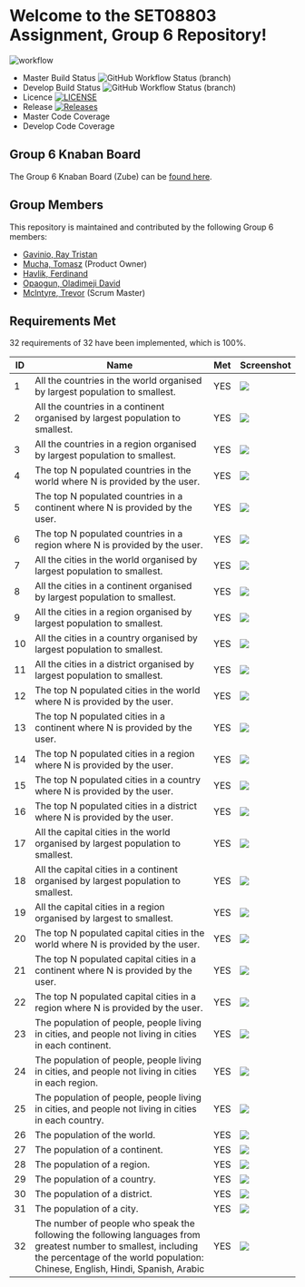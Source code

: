 # Welcome to the SET08803 Assignment, Group 6 Repository!

![workflow](https://github.com/xx00a/Group6/actions/workflows/main.yml/badge.svg)

- Master Build Status ![GitHub Workflow Status (branch)](https://img.shields.io/github/workflow/status/xx00a/Group6/Build%20for%20Group%206%20application/master)
- Develop Build Status ![GitHub Workflow Status (branch)](https://img.shields.io/github/workflow/status/xx00a/Group6/Build%20for%20Group%206%20application/develop)
- Licence [![LICENSE](https://img.shields.io/github/license/xx00a/Group6.svg?style=flat-square)](https://github.com/xx00a/Group6/blob/master/LICENSE)
- Release [![Releases](https://img.shields.io/github/release/xx00a/Group6/all.svg?style=flat-square)](https://github.com/xx00a/Group6/releases)
- Master Code Coverage
- Develop Code Coverage

## Group 6 Knaban Board
The Group 6 Knaban Board (Zube) can be [found here](https://zube.io/napier-151/group-6-project/w/workspace-1/kanban).

## Group Members
This repository is maintained and contributed by the following Group 6 members:

* [Gavinio, Ray Tristan](https://www.github.com/40522829)
* [Mucha, Tomasz](https://www.github.com/TomaszMuchaDev) (Product Owner)
* [Havlik, Ferdinand](https://www.github.com/fredy9669)
* [Opaogun, Oladimeji David](https://www.github.com/avison9)
* [Mclntyre, Trevor](https://www.github.com/xx00a) (Scrum Master)

## Requirements Met

32 requirements of 32 have been implemented, which is 100%.

| ID    | Name | Met | Screenshot |
|-------|------|--|------------|
| 1 |  All the countries in the world organised by largest population to smallest. | YES | ![](https://github.com/xx00a/Group6/blob/feature/screenshot/screenshots/ReportID_1.png?raw=true) |
| 2 |  All the countries in a continent organised by largest population to smallest. | YES | ![](https://github.com/xx00a/Group6/blob/feature/screenshot/screenshots/ReportID_2.png?raw=true) |
| 3 |  All the countries in a region organised by largest population to smallest. | YES | ![](https://github.com/xx00a/Group6/blob/feature/screenshot/screenshots/ReportID_3.png?raw=true) |
| 4 |  The top N populated countries in the world where N is provided by the user. | YES | ![](https://github.com/xx00a/Group6/blob/feature/screenshot/screenshots/ReportID_4.png?raw=true) |
| 5 |  The top N populated countries in a continent where N is provided by the user. | YES | ![](https://github.com/xx00a/Group6/blob/feature/screenshot/screenshots/ReportID_5.png?raw=true) |
| 6 |  The top N populated countries in a region where N is provided by the user. | YES | ![](https://github.com/xx00a/Group6/blob/feature/screenshot/screenshots/ReportID_6.png?raw=true) |
| 7 |  All the cities in the world organised by largest population to smallest. | YES | ![](https://github.com/xx00a/Group6/blob/feature/screenshot/screenshots/ReportID_7.png?raw=true) |
| 8 |  All the cities in a continent organised by largest population to smallest. | YES | ![](https://github.com/xx00a/Group6/blob/feature/screenshot/screenshots/ReportID_8.png?raw=true) |
| 9 |  All the cities in a region organised by largest population to smallest. | YES | ![](https://github.com/xx00a/Group6/blob/feature/screenshot/screenshots/ReportID_9.png?raw=true) |
| 10 |  All the cities in a country organised by largest population to smallest. | YES | ![](https://github.com/xx00a/Group6/blob/feature/screenshot/screenshots/ReportID_10.png?raw=true) |
| 11 |  All the cities in a district organised by largest population to smallest. | YES | ![](https://github.com/xx00a/Group6/blob/feature/screenshot/screenshots/ReportID_11.png?raw=true) |
| 12 |  The top N populated cities in the world where N is provided by the user. | YES | ![](https://github.com/xx00a/Group6/blob/feature/screenshot/screenshots/ReportID_12.png?raw=true) |
| 13 |  The top N populated cities in a continent where N is provided by the user. | YES | ![](https://github.com/xx00a/Group6/blob/feature/screenshot/screenshots/ReportID_13.png?raw=true) |
| 14 |  The top N populated cities in a region where N is provided by the user. | YES | ![](https://github.com/xx00a/Group6/blob/feature/screenshot/screenshots/ReportID_14.png?raw=true) |
| 15 |  The top N populated cities in a country where N is provided by the user. | YES | ![](https://github.com/xx00a/Group6/blob/feature/screenshot/screenshots/ReportID_15.png?raw=true) |
| 16 |  The top N populated cities in a district where N is provided by the user. | YES | ![](https://github.com/xx00a/Group6/blob/feature/screenshot/screenshots/ReportID_16.png?raw=true) |
| 17 |  All the capital cities in the world organised by largest population to smallest. | YES | ![](https://github.com/xx00a/Group6/blob/feature/screenshot/screenshots/ReportID_17.png?raw=true) |
| 18 |  All the capital cities in a continent organised by largest population to smallest. | YES | ![](https://github.com/xx00a/Group6/blob/feature/screenshot/screenshots/ReportID_18.png?raw=true) |
| 19 |  All the capital cities in a region organised by largest to smallest. | YES | ![](https://github.com/xx00a/Group6/blob/feature/screenshot/screenshots/ReportID_19.png?raw=true) |
| 20 |  The top N populated capital cities in the world where N is provided by the user. | YES | ![](https://github.com/xx00a/Group6/blob/feature/screenshot/screenshots/ReportID_20.png?raw=true) |
| 21 |  The top N populated capital cities in a continent where N is provided by the user. | YES | ![](https://github.com/xx00a/Group6/blob/feature/screenshot/screenshots/ReportID_21.png?raw=true) |
| 22 |  The top N populated capital cities in a region where N is provided by the user. | YES | ![](https://github.com/xx00a/Group6/blob/feature/screenshot/screenshots/ReportID_22.png?raw=true) |
| 23 |  The population of people, people living in cities, and people not living in cities in each continent. | YES | ![](https://github.com/xx00a/Group6/blob/feature/screenshot/screenshots/ReportID_23.png?raw=true) |
| 24 |  The population of people, people living in cities, and people not living in cities in each region. | YES | ![](https://github.com/xx00a/Group6/blob/feature/screenshot/screenshots/ReportID_24.png?raw=true) |
| 25 |  The population of people, people living in cities, and people not living in cities in each country. | YES | ![](https://github.com/xx00a/Group6/blob/feature/screenshot/screenshots/ReportID_25.png?raw=true) |
| 26 |  The population of the world. | YES | ![](https://github.com/xx00a/Group6/blob/feature/screenshot/screenshots/ReportID_26.png?raw=true) |
| 27 |  The population of a continent. | YES | ![](https://github.com/xx00a/Group6/blob/feature/screenshot/screenshots/ReportID_27.png?raw=true) |
| 28 |  The population of a region. | YES | ![](https://github.com/xx00a/Group6/blob/feature/screenshot/screenshots/ReportID_28.png?raw=true) |
| 29 |  The population of a country. | YES | ![](https://github.com/xx00a/Group6/blob/feature/screenshot/screenshots/ReportID_29.png?raw=true) |
| 30 |  The population of a district. | YES | ![](https://github.com/xx00a/Group6/blob/feature/screenshot/screenshots/ReportID_30.png?raw=true) |
| 31 |  The population of a city. | YES | ![](https://github.com/xx00a/Group6/blob/feature/screenshot/screenshots/ReportID_31.png?raw=true) |
| 32 |  The number of people who speak the following the following languages from greatest number to smallest, including the percentage of the world population: Chinese, English, Hindi, Spanish, Arabic | YES | ![](https://github.com/xx00a/Group6/blob/feature/screenshot/screenshots/ReportID_32.png?raw=true) |
